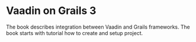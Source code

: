# Vaadin on Grails 3

The book describes integration between Vaadin and Grails frameworks. The book starts with tutorial how to create and setup project. 



